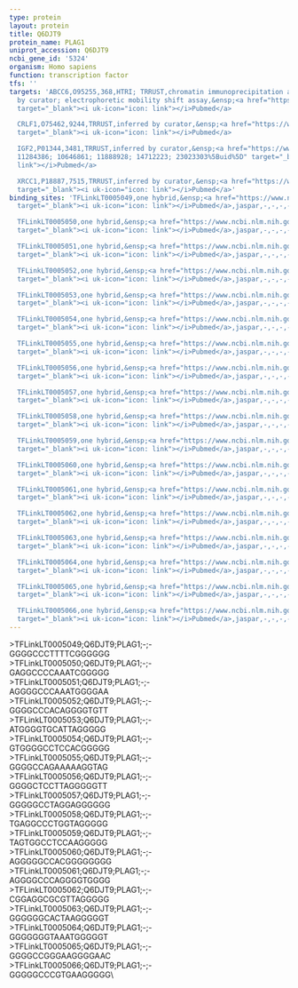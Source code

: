 ```yaml
---
type: protein
layout: protein
title: Q6DJT9
protein_name: PLAG1
uniprot_accession: Q6DJT9
ncbi_gene_id: '5324'
organism: Homo sapiens
function: transcription factor
tfs: ''
targets: 'ABCC6,O95255,368,HTRI; TRRUST,chromatin immunoprecipitation assay; inferred
  by curator; electrophoretic mobility shift assay,&ensp;<a href="https://www.ncbi.nlm.nih.gov/pubmed/?term=18850323%5Buid%5D"
  target="_blank"><i uk-icon="icon: link"></i>Pubmed</a>

  CRLF1,O75462,9244,TRRUST,inferred by curator,&ensp;<a href="https://www.ncbi.nlm.nih.gov/pubmed/?term=14712223%5Buid%5D"
  target="_blank"><i uk-icon="icon: link"></i>Pubmed</a>

  IGF2,P01344,3481,TRRUST,inferred by curator,&ensp;<a href="https://www.ncbi.nlm.nih.gov/pubmed/?term=14695992;
  11284386; 10646861; 11888928; 14712223; 23023303%5Buid%5D" target="_blank"><i uk-icon="icon:
  link"></i>Pubmed</a>

  XRCC1,P18887,7515,TRRUST,inferred by curator,&ensp;<a href="https://www.ncbi.nlm.nih.gov/pubmed/?term=16596326%5Buid%5D"
  target="_blank"><i uk-icon="icon: link"></i>Pubmed</a>'
binding_sites: 'TFLinkLT0005049,one hybrid,&ensp;<a href="https://www.ncbi.nlm.nih.gov/pubmed/?term=16041365%5Buid%5D"
  target="_blank"><i uk-icon="icon: link"></i>Pubmed</a>,jaspar,-,-,-,-,-

  TFLinkLT0005050,one hybrid,&ensp;<a href="https://www.ncbi.nlm.nih.gov/pubmed/?term=16041365%5Buid%5D"
  target="_blank"><i uk-icon="icon: link"></i>Pubmed</a>,jaspar,-,-,-,-,-

  TFLinkLT0005051,one hybrid,&ensp;<a href="https://www.ncbi.nlm.nih.gov/pubmed/?term=16041365%5Buid%5D"
  target="_blank"><i uk-icon="icon: link"></i>Pubmed</a>,jaspar,-,-,-,-,-

  TFLinkLT0005052,one hybrid,&ensp;<a href="https://www.ncbi.nlm.nih.gov/pubmed/?term=16041365%5Buid%5D"
  target="_blank"><i uk-icon="icon: link"></i>Pubmed</a>,jaspar,-,-,-,-,-

  TFLinkLT0005053,one hybrid,&ensp;<a href="https://www.ncbi.nlm.nih.gov/pubmed/?term=16041365%5Buid%5D"
  target="_blank"><i uk-icon="icon: link"></i>Pubmed</a>,jaspar,-,-,-,-,-

  TFLinkLT0005054,one hybrid,&ensp;<a href="https://www.ncbi.nlm.nih.gov/pubmed/?term=16041365%5Buid%5D"
  target="_blank"><i uk-icon="icon: link"></i>Pubmed</a>,jaspar,-,-,-,-,-

  TFLinkLT0005055,one hybrid,&ensp;<a href="https://www.ncbi.nlm.nih.gov/pubmed/?term=16041365%5Buid%5D"
  target="_blank"><i uk-icon="icon: link"></i>Pubmed</a>,jaspar,-,-,-,-,-

  TFLinkLT0005056,one hybrid,&ensp;<a href="https://www.ncbi.nlm.nih.gov/pubmed/?term=16041365%5Buid%5D"
  target="_blank"><i uk-icon="icon: link"></i>Pubmed</a>,jaspar,-,-,-,-,-

  TFLinkLT0005057,one hybrid,&ensp;<a href="https://www.ncbi.nlm.nih.gov/pubmed/?term=16041365%5Buid%5D"
  target="_blank"><i uk-icon="icon: link"></i>Pubmed</a>,jaspar,-,-,-,-,-

  TFLinkLT0005058,one hybrid,&ensp;<a href="https://www.ncbi.nlm.nih.gov/pubmed/?term=16041365%5Buid%5D"
  target="_blank"><i uk-icon="icon: link"></i>Pubmed</a>,jaspar,-,-,-,-,-

  TFLinkLT0005059,one hybrid,&ensp;<a href="https://www.ncbi.nlm.nih.gov/pubmed/?term=16041365%5Buid%5D"
  target="_blank"><i uk-icon="icon: link"></i>Pubmed</a>,jaspar,-,-,-,-,-

  TFLinkLT0005060,one hybrid,&ensp;<a href="https://www.ncbi.nlm.nih.gov/pubmed/?term=16041365%5Buid%5D"
  target="_blank"><i uk-icon="icon: link"></i>Pubmed</a>,jaspar,-,-,-,-,-

  TFLinkLT0005061,one hybrid,&ensp;<a href="https://www.ncbi.nlm.nih.gov/pubmed/?term=16041365%5Buid%5D"
  target="_blank"><i uk-icon="icon: link"></i>Pubmed</a>,jaspar,-,-,-,-,-

  TFLinkLT0005062,one hybrid,&ensp;<a href="https://www.ncbi.nlm.nih.gov/pubmed/?term=16041365%5Buid%5D"
  target="_blank"><i uk-icon="icon: link"></i>Pubmed</a>,jaspar,-,-,-,-,-

  TFLinkLT0005063,one hybrid,&ensp;<a href="https://www.ncbi.nlm.nih.gov/pubmed/?term=16041365%5Buid%5D"
  target="_blank"><i uk-icon="icon: link"></i>Pubmed</a>,jaspar,-,-,-,-,-

  TFLinkLT0005064,one hybrid,&ensp;<a href="https://www.ncbi.nlm.nih.gov/pubmed/?term=16041365%5Buid%5D"
  target="_blank"><i uk-icon="icon: link"></i>Pubmed</a>,jaspar,-,-,-,-,-

  TFLinkLT0005065,one hybrid,&ensp;<a href="https://www.ncbi.nlm.nih.gov/pubmed/?term=16041365%5Buid%5D"
  target="_blank"><i uk-icon="icon: link"></i>Pubmed</a>,jaspar,-,-,-,-,-

  TFLinkLT0005066,one hybrid,&ensp;<a href="https://www.ncbi.nlm.nih.gov/pubmed/?term=16041365%5Buid%5D"
  target="_blank"><i uk-icon="icon: link"></i>Pubmed</a>,jaspar,-,-,-,-,-'
---
```

\>TFLinkLT0005049;Q6DJT9;PLAG1;-;-\GGGGCCCTTTTCGGGGGG\\>TFLinkLT0005050;Q6DJT9;PLAG1;-;-\GAGGCCCCAAATCGGGGG\\>TFLinkLT0005051;Q6DJT9;PLAG1;-;-\AGGGGCCCAAATGGGGAA\\>TFLinkLT0005052;Q6DJT9;PLAG1;-;-\GGGGCCCACAGGGGTGTT\\>TFLinkLT0005053;Q6DJT9;PLAG1;-;-\ATGGGGTGCATTAGGGGG\\>TFLinkLT0005054;Q6DJT9;PLAG1;-;-\GTGGGGCCTCCACGGGGG\\>TFLinkLT0005055;Q6DJT9;PLAG1;-;-\GGGGCCAGAAAAAGGTAG\\>TFLinkLT0005056;Q6DJT9;PLAG1;-;-\GGGGCTCCTTAGGGGGTT\\>TFLinkLT0005057;Q6DJT9;PLAG1;-;-\GGGGGCCTAGGAGGGGGG\\>TFLinkLT0005058;Q6DJT9;PLAG1;-;-\TGAGGCCCTGGTAGGGGG\\>TFLinkLT0005059;Q6DJT9;PLAG1;-;-\TAGTGGCCTCCAAGGGGG\\>TFLinkLT0005060;Q6DJT9;PLAG1;-;-\AGGGGGCCACGGGGGGGG\\>TFLinkLT0005061;Q6DJT9;PLAG1;-;-\AGGGGCCCAGGGGTGGGG\\>TFLinkLT0005062;Q6DJT9;PLAG1;-;-\CGGAGGCGCGTTAGGGGG\\>TFLinkLT0005063;Q6DJT9;PLAG1;-;-\GGGGGGCACTAAGGGGGT\\>TFLinkLT0005064;Q6DJT9;PLAG1;-;-\GGGGGGGTAAATGGGGGT\\>TFLinkLT0005065;Q6DJT9;PLAG1;-;-\GGGGCCGGGAAGGGGAAC\\>TFLinkLT0005066;Q6DJT9;PLAG1;-;-\GGGGGCCCGTGAAGGGGG\